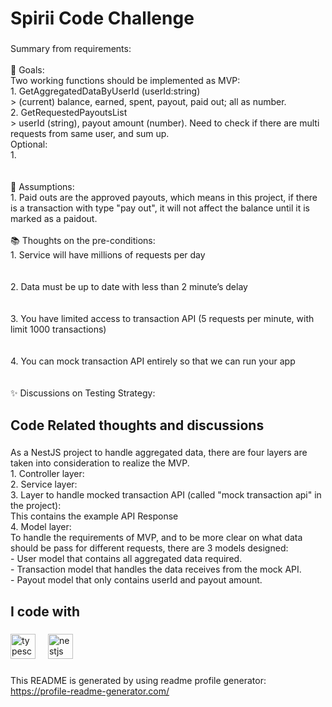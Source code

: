 <h1 align="left">Spirii Code Challenge</h1>

###

<p align="left">Summary from requirements:<br><br>🎯 Goals: <br>Two working functions should be implemented as MVP:<br>1. GetAggregatedDataByUserId (userId:string)<br>> (current) balance, earned, spent, payout, paid out; all as number.<br>2. GetRequestedPayoutsList<br>> userId (string), payout amount (number). Need to check if there are multi requests from same user, and sum up.<br>Optional:<br>1.<br><br><br>🎲 Assumptions:<br>1. Paid outs are the approved payouts, which means in this project, if there is a transaction with type "pay out", it will not affect the balance until it is marked as a paidout.<br><br>📚 Thoughts on the pre-conditions:<br>1. Service will have millions of requests per day<br><br><br>2.	Data must be up to date with less than 2 minute’s delay<br><br><br>3.	You have limited access to transaction API (5 requests per minute, with limit 1000 transactions)<br><br><br>4.	You can mock transaction API entirely so that we can run your app<br><br><br>✨ Discussions on Testing Strategy:</p>

###

<h2 align="left">Code Related thoughts and discussions</h2>

###

<p align="left">As a NestJS project to handle aggregated data, there are four layers are taken into consideration to realize the MVP.<br>1. Controller layer:<br>2. Service layer:<br>3. Layer to handle mocked transaction API (called "mock transaction api" in the project):<br>This contains the example API Response<br>4. Model layer:<br>To handle the requirements of MVP, and to be more clear on what data should be pass for different requests, there are 3 models designed:<br>- User model that contains all aggregated data required.<br>- Transaction model that handles the data receives from the mock API.<br>- Payout model that only contains userId and payout amount.</p>

###

<h2 align="left">I code with</h2>

###

<div align="left">
  <img src="https://cdn.jsdelivr.net/gh/devicons/devicon/icons/typescript/typescript-original.svg" height="40" alt="typescript logo"  />
  <img width="12" />
  <img src="https://cdn.jsdelivr.net/gh/devicons/devicon/icons/nestjs/nestjs-plain.svg" height="40" alt="nestjs logo"  />
</div>

###

This README is generated by using readme profile generator: https://profile-readme-generator.com/
